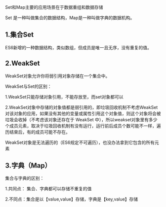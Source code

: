 Set和Map主要的应用场景在于数据重组和数据存储

Set 是一种叫做集合的数据结构，Map是一种叫做字典的数据机构。

## 1.集合Set 
 ES6新增的一种数据结构，类似数组，但成员是唯一且无序，没有重复的值。
## 2.WeakSet
 WeakSet对象允许你将弱引用对象存储在一个集合中。
 
 WeakSet与Set的区别：
 
   1.WeakSet只能存储对象引用，不能存放至，而set对象都可以
   
   2.WeakSet对象中存储的对象值都是弱引用的，即垃圾回收机制不考虑WeakSet对该对象的应用，如果没有其他的变量或属性引用这个对象值，则这个对象将会被垃圾会收掉（不考虑该对象还存在于 WeakSet 中），所以weakset对象里有多少个成员元素，取决于垃圾回收机制有没有运行，运行前后成员个数可能不一样，遍历结束后，有的成员可能不存在。
  
  WeakSet对象是无法遍历的（ES6规定不可遍历），也没办法拿到它包含的所有元素
   
## 3.字典（Map）
 集合与字典的区别：
 
  1.共同点： 集合、字典都可以存储不重复的值
  
  2.不同点：集合是以【value,value】存储，字典是【key,value】存储
 
